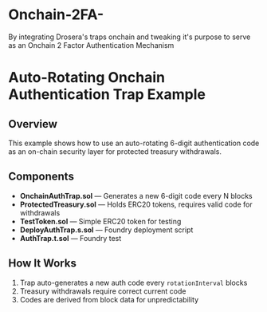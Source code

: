 # Onchain-2FA-
By integrating Drosera's traps onchain and tweaking it's purpose to serve as an Onchain 2 Factor Authentication Mechanism

# Auto-Rotating Onchain Authentication Trap Example

## Overview
This example shows how to use an auto-rotating 6-digit authentication code as an on-chain security layer for protected treasury withdrawals.

## Components
- **OnchainAuthTrap.sol** — Generates a new 6-digit code every N blocks
- **ProtectedTreasury.sol** — Holds ERC20 tokens, requires valid code for withdrawals
- **TestToken.sol** — Simple ERC20 token for testing
- **DeployAuthTrap.s.sol** — Foundry deployment script
- **AuthTrap.t.sol** — Foundry test

## How It Works
1. Trap auto-generates a new auth code every `rotationInterval` blocks
2. Treasury withdrawals require correct current code
3. Codes are derived from block data for unpredictability

